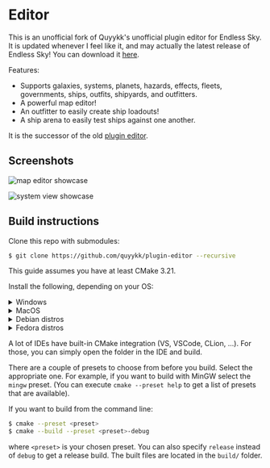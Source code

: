 # Editor

This is an unofficial fork of Quyykk's unofficial plugin editor for Endless Sky. It is updated whenever I feel like it, and may actually the latest release of Endless Sky! You can download it [here](https://github.com/mOctave/quyykk-editor/releases/latest).

Features:

- Supports galaxies, systems, planets, hazards, effects, fleets, governments, ships, outfits, shipyards, and outfitters.
- A powerful map editor!
- An outfitter to easily create ship loadouts!
- A ship arena to easily test ships against one another.

It is the successor of the old [plugin editor](https://github.com/quyykk/editor).

## Screenshots

![map editor showcase](https://user-images.githubusercontent.com/85879619/192547576-d65f99b5-32dc-4bb6-bfad-7814e7028f9a.png)

![system view showcase](https://user-images.githubusercontent.com/85879619/192548174-94d40f19-ba7b-4be7-b196-5f564efd8b3e.png)


## Build instructions

Clone this repo with submodules:

```bash
$ git clone https://github.com/quyykk/plugin-editor --recursive
```

This guide assumes you have at least CMake 3.21.

Install the following, depending on your OS:

<details>
<summary>Windows</summary>
If you're planning on using Visual Studio, make sure to install the [clang/LLVM components](https://docs.microsoft.com/en-us/cpp/build/clang-support-msbuild) and the CMake component as well.

If you want to use MinGW (select the **MSVCRT runtime**; get it from [here](https://winlibs.com/#download-release)), I'd recommend using Visual Studio Code as IDE, because it provides pretty good CMake integration and MinGW support (including debugging).
</details>
<details>
<summary>MacOS</summary>
Install [Homebrew](https://brew.sh). Once it is installed, use it to install the tools you will need:

```
$ brew install cmake ninja pkg-config nasm
```
</details>
<details>
<summary>Debian distros</summary>
```
g++ cmake ninja-build pkg-config libgl1-mesa-dev libxmu-dev libxi-dev libglu1-mesa-dev tar zip unzip curl
```
</details>
<details>
<summary>Fedora distros</summary>
```
gcc-c++ cmake ninja-build mesa-libGL-devel autoconf libtool libXext-devel mesa-libGLU-devel
```
</details>

A lot of IDEs have built-in CMake integration (VS, VSCode, CLion, ...). For those, you can simply open the folder in the IDE and build.

There are a couple of presets to choose from before you build. Select the appropriate one. For example, if you want to build with MinGW select the `mingw` preset. (You can execute `cmake --preset help` to get a list of presets that are available).

If you want to build from the command line:

```bash
$ cmake --preset <preset>
$ cmake --build --preset <preset>-debug
```

where `<preset>` is your chosen preset. You can also specify `release` instead of `debug` to get a release build. The built files are located in the `build/` folder.
